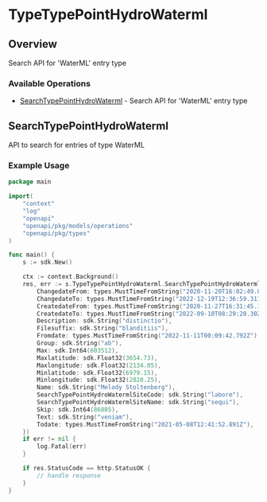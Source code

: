 # TypeTypePointHydroWaterml

## Overview

Search API for 'WaterML' entry type

### Available Operations

* [SearchTypePointHydroWaterml](#searchtypepointhydrowaterml) - Search API for 'WaterML' entry type

## SearchTypePointHydroWaterml

API to search for entries of type WaterML

### Example Usage

```go
package main

import(
	"context"
	"log"
	"openapi"
	"openapi/pkg/models/operations"
	"openapi/pkg/types"
)

func main() {
    s := sdk.New()

    ctx := context.Background()
    res, err := s.TypeTypePointHydroWaterml.SearchTypePointHydroWaterml(ctx, operations.SearchTypePointHydroWatermlRequest{
        ChangedateFrom: types.MustTimeFromString("2020-11-20T16:02:49.007Z"),
        ChangedateTo: types.MustTimeFromString("2022-12-19T12:36:59.311Z"),
        CreatedateFrom: types.MustTimeFromString("2020-11-27T16:31:45.176Z"),
        CreatedateTo: types.MustTimeFromString("2022-09-10T08:29:20.302Z"),
        Description: sdk.String("distinctio"),
        Filesuffix: sdk.String("blanditiis"),
        Fromdate: types.MustTimeFromString("2022-11-11T00:09:42.792Z"),
        Group: sdk.String("ab"),
        Max: sdk.Int64(603512),
        Maxlatitude: sdk.Float32(3654.73),
        Maxlongitude: sdk.Float32(2134.05),
        Minlatitude: sdk.Float32(6979.15),
        Minlongitude: sdk.Float32(2828.25),
        Name: sdk.String("Melody Stoltenberg"),
        SearchTypePointHydroWatermlSiteCode: sdk.String("labore"),
        SearchTypePointHydroWatermlSiteName: sdk.String("sequi"),
        Skip: sdk.Int64(86885),
        Text: sdk.String("veniam"),
        Todate: types.MustTimeFromString("2021-05-08T12:41:52.891Z"),
    })
    if err != nil {
        log.Fatal(err)
    }

    if res.StatusCode == http.StatusOK {
        // handle response
    }
}
```
